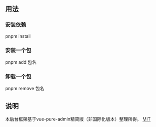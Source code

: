 ## 用法

### 安装依赖

pnpm install

### 安装一个包

pnpm add 包名

### 卸载一个包

pnpm remove 包名


## 说明
本后台框架基于vue-pure-admin精简版（非国际化版本）整理所得。
[MIT](./LICENSE)
